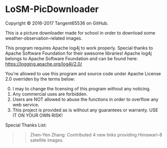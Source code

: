 # LoSM-PicDownloader
Copyright © 2016-2017 Tangent65536 on GitHub.

This is a picture downloader made for school in order to download some weather-observation-related images.

This program requires Apache log4j to work properly.
Special thanks to Apache Software Foundation for their awesome libraries!
Apache log4j belongs to Apache Software Foundation and can be found here:
https://logging.apache.org/log4j/2.0/

You're allowed to use this program and source code under Apache License 2.0 overriden by the terms below:

  0. I may to change the licensing of this program without any noticing.
  1. Any commercial uses are forbidden.
  2. Users are NOT allowed to abuse the functions in order to overflow any web service.
  3. This project is provided as is without any guarantees or warranty. USE IT ON YOUR OWN RISK!


Special Thanks List:

  >> Zhen-Yen Zhang: Contributed 4 new links providing Himawari-8 satellite images.
